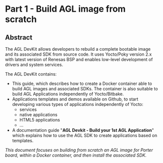 # Part 1 - Build AGL image from scratch

## Abstract

The AGL DevKit allows developers to rebuild a complete bootable image
and its associated SDK from source code. It uses Yocto/Poky version 2.x
with latest version of Renesas BSP and enables low-level development of
drivers and system services.

The AGL DevKit contains:

- This guide, which describes how to create a Docker container able to
  build AGL images and associated SDKs. The container is also suitable
  to build AGL Applications independently of Yocto/Bitbake.
- Applications templates and demos available on Github, to start
  developing various types of applications independently of Yocto:
  - services
  - native applications
  - HTML5 applications
  - ...
- A documentation guide "**AGL Devkit - Build your 1st AGL
  Application**" which explains how to use the AGL SDK to create applications
  based on templates.

*This document focuses on building from scratch an AGL image for Porter
board, within a Docker container, and then install the associated SDK.*

